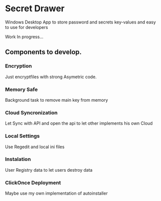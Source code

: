 ﻿# Secret Drawer

Windows Desktop App to store password and secrets key-values and easy to use for developers

Work In progress...

## Components to develop.


### Encryption

Just encryptfiles with strong Asymetric code.

### Memory Safe

Background task to remove main key from memory

### Cloud Syncronization

Let Sync with API and open the api to let other implements his own Cloud

### Local Settings

Use Regedit and local ini files

### Instalation

User Registry data to let users destroy data

### ClickOnce Deployment

Maybe use my own implementation of autoinstaller